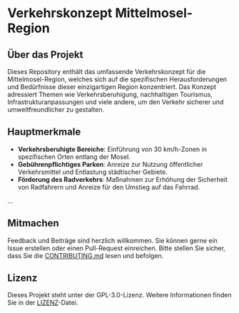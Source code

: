 # Verkehrskonzept Mittelmosel-Region

## Über das Projekt

Dieses Repository enthält das umfassende Verkehrskonzept für die Mittelmosel-Region, welches sich auf die spezifischen Herausforderungen und Bedürfnisse dieser einzigartigen Region konzentriert. Das Konzept adressiert Themen wie Verkehrsberuhigung, nachhaltigen Tourismus, Infrastrukturanpassungen und viele andere, um den Verkehr sicherer und umweltfreundlicher zu gestalten.

## Hauptmerkmale

- **Verkehrsberuhigte Bereiche**: Einführung von 30 km/h-Zonen in spezifischen Orten entlang der Mosel.
- **Gebührenpflichtiges Parken**: Anreize zur Nutzung öffentlicher Verkehrsmittel und Entlastung städtischer Gebiete.
- **Förderung des Radverkehrs**: Maßnahmen zur Erhöhung der Sicherheit von Radfahrern und Anreize für den Umstieg auf das Fahrrad.

... 

## Mitmachen

Feedback und Beiträge sind herzlich willkommen. Sie können gerne ein Issue erstellen oder einen Pull-Request einreichen. Bitte stellen Sie sicher, dass Sie die [CONTRIBUTING.md](CONTRIBUTING.md) lesen und befolgen.

## Lizenz

Dieses Projekt steht unter der GPL-3.0-Lizenz. Weitere Informationen finden Sie in der [LIZENZ](LIZENZ.md)-Datei.

